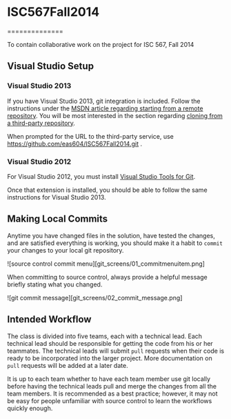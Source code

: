 # ISC567Fall2014
==============

To contain collaborative work on the project for ISC 567, Fall 2014

## Visual Studio Setup

### Visual Studio 2013

If you have Visual Studio 2013, git integration is included. Follow the instructions under the [MSDN article regarding starting from a remote repository](http://msdn.microsoft.com/en-us/library/hh850445.aspx#remote). You will be most interested in the section regarding [cloning from a third-party repository](http://msdn.microsoft.com/en-us/library/hh850445.aspx#remote_3rd_party_connect_clone).

When prompted for the URL to the third-party service, use https://github.com/eas604/ISC567Fall2014.git .

### Visual Studio 2012

For Visual Studio 2012, you must install [Visual Studio Tools for Git](http://visualstudiogallery.msdn.microsoft.com/abafc7d6-dcaa-40f4-8a5e-d6724bdb980c).

Once that extension is installed, you should be able to follow the same instructions for Visual Studio 2013.

## Making Local Commits

Anytime you have changed files in the solution, have tested the changes, and are satisfied everything is working, you should make it a habit to `commit` your changes to your local git repository.

![source control commit menu][git_screens/01_commitmenuitem.png]

When committing to source control, always provide a helpful message briefly stating what you changed.

![git commit message][git_screens/02_commit_message.png]

## Intended Workflow

The class is divided into five teams, each with a technical lead. Each technical lead should be responsible for getting the code from his or her teammates. The technical leads will submit `pull` requests when their code is ready to be incorporated into the larger project. More documentation on `pull` requests will be added at a later date.

It is up to each team whether to have each team member use git locally before having the technical leads pull and merge the changes from all the team members. It is recommended as a best practice; however, it may not be easy for people unfamiliar with source control to learn the workflows quickly enough.
